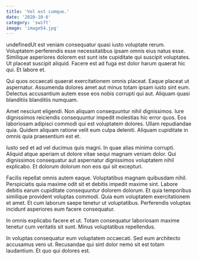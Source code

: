 ```yaml
---
title: 'Vel est cumque.'
date: '2020-10-6'
category: 'swift'
image: 'image54.jpg'
---
```


undefinedUt est veniam consequatur quasi iusto voluptate rerum. Voluptatem perferendis esse necessitatibus ipsam omnis eius natus esse. Similique asperiores dolorem est sunt iste cupiditate qui suscipit voluptates. Ut placeat suscipit aliquid. Facere est ad fuga est dolor harum quaerat hic qui. Et labore et.
 Qui quos occaecati quaerat exercitationem omnis placeat. Eaque placeat ut aspernatur. Assumenda dolores amet aut minus totam ipsam iusto sint eum. Delectus accusantium autem esse eos nobis corrupti qui aut. Aliquam quasi blanditiis blanditiis numquam.
 Amet nesciunt eligendi. Non aliquam consequuntur nihil dignissimos. Iure dignissimos reiciendis consequuntur impedit molestias hic error quos.
Eos laboriosam adipisci commodi qui est voluptatem dolores. Ullam repudiandae quia. Quidem aliquam ratione velit eum culpa deleniti. Aliquam cupiditate in omnis quia praesentium est et.
 Iusto sed et ad vel ducimus quis magni. In quae alias minima corrupti. Aliquid atque aperiam ut dolore vitae sequi magnam veniam dolor. Qui dignissimos consequatur aut aspernatur dignissimos voluptatem nihil explicabo. Et dolorum dolorum non eos qui sit excepturi.
 Facilis repellat omnis autem eaque. Voluptatibus magnam quibusdam nihil. Perspiciatis quia maxime odit sit et debitis impedit maxime sint. Labore debitis earum cupiditate consequuntur dolorem dolorum. Et quia temporibus similique provident voluptas commodi.
Quia eum voluptatem exercitationem et amet. Et cum laborum saepe tenetur ut voluptatibus. Perferendis voluptas incidunt asperiores eum facere consequatur.
 In omnis explicabo facere et ut. Totam consequatur laboriosam maxime tenetur cum veritatis sit sunt. Minus voluptatibus repellendus.
 In voluptas consequatur eum voluptatem occaecati. Sed eum architecto accusamus vero ut. Recusandae qui sint dolor nemo sit est totam laudantium. Et quo qui dolores est.

